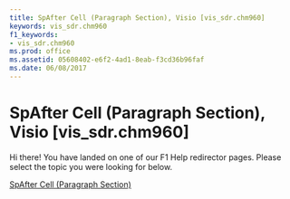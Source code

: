 ```yaml
---
title: SpAfter Cell (Paragraph Section), Visio [vis_sdr.chm960]
keywords: vis_sdr.chm960
f1_keywords:
- vis_sdr.chm960
ms.prod: office
ms.assetid: 05608402-e6f2-4ad1-8eab-f3cd36b96faf
ms.date: 06/08/2017
---
```



# SpAfter Cell (Paragraph Section), Visio [vis_sdr.chm960]

Hi there! You have landed on one of our F1 Help redirector pages. Please select the topic you were looking for below.

[SpAfter Cell (Paragraph Section)](http://msdn.microsoft.com/library/2dd56ae5-300e-ba09-a73a-83c2b6c2a0ef%28Office.15%29.aspx)

